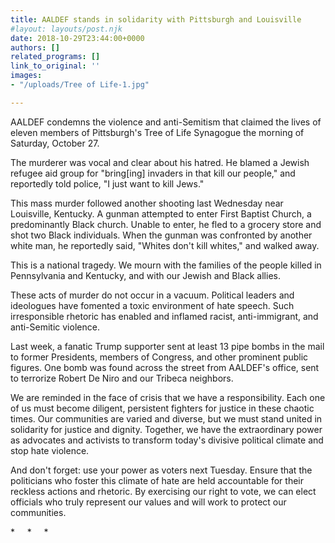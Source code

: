 ```yaml
---
title: AALDEF stands in solidarity with Pittsburgh and Louisville
#layout: layouts/post.njk
date: 2018-10-29T23:44:00+0000
authors: []
related_programs: []
link_to_original: ''
images:
- "/uploads/Tree of Life-1.jpg"

---
```

AALDEF condemns the violence and anti-Semitism that claimed the lives of eleven members of Pittsburgh's Tree of Life Synagogue the morning of Saturday, October 27.

  
The murderer was vocal and clear about his hatred. He blamed a Jewish refugee aid group for "bring\[ing\] invaders in that kill our people," and reportedly told police, "I just want to kill Jews."

This mass murder followed another shooting last Wednesday near Louisville, Kentucky. A gunman attempted to enter First Baptist Church, a predominantly Black church. Unable to enter, he fled to a grocery store and shot two Black individuals. When the gunman was confronted by another white man, he reportedly said, "Whites don't kill whites," and walked away.

This is a national tragedy. We mourn with the families of the people killed in Pennsylvania and Kentucky, and with our Jewish and Black allies.

These acts of murder do not occur in a vacuum. Political leaders and ideologues have fomented a toxic environment of hate speech. Such irresponsible rhetoric has enabled and inflamed racist, anti-immigrant, and anti-Semitic violence.

Last week, a fanatic Trump supporter sent at least 13 pipe bombs in the mail to former Presidents, members of Congress, and other prominent public figures. One bomb was found across the street from AALDEF's office, sent to terrorize Robert De Niro and our Tribeca neighbors.

We are reminded in the face of crisis that we have a responsibility. Each one of us must become diligent, persistent fighters for justice in these chaotic times. Our communities are varied and diverse, but we must stand united in solidarity for justice and dignity. Together, we have the extraordinary power as advocates and activists to transform today's divisive political climate and stop hate violence.

And don't forget: use your power as voters next Tuesday. Ensure that the politicians who foster this climate of hate are held accountable for their reckless actions and rhetoric. By exercising our right to vote, we can elect officials who truly represent our values and will work to protect our communities.   
  
\*     *     *
